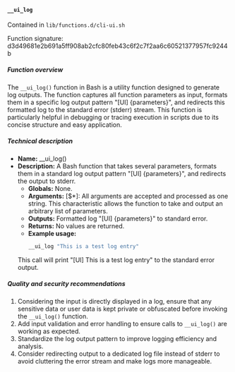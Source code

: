 #### `__ui_log`

Contained in `lib/functions.d/cli-ui.sh`

Function signature: d3d49681e2b691a5ff908ab2cfc80feb43c6f2c7f2aa6c60521377957fc9244b

##### Function overview
The `__ui_log()` function in Bash is a utility function designed to generate log outputs. The function captures all function parameters as input, formats them in a specific log output pattern "[UI] {parameters}", and redirects this formatted log to the standard error (stderr) stream. This function is particularly helpful in debugging or tracing execution in scripts due to its concise structure and easy application.

##### Technical description
- **Name:** __ui_log()
- **Description:** A Bash function that takes several parameters, formats them in a standard log output pattern "[UI] {parameters}", and redirects the output to stderr.
    - **Globals:** None.
    - **Arguments:**  [$*]: All arguments are accepted and processed as one string. This characteristic allows the function to take and output an arbitrary list of parameters.
    - **Outputs:** Formatted log "[UI] {parameters}" to standard error.
    - **Returns:** No values are returned.
    - **Example usage:**
        ```bash
        __ui_log "This is a test log entry"
        ```
   This call will print "[UI] This is a test log entry" to the standard error output.

##### Quality and security recommendations
1. Considering the input is directly displayed in a log, ensure that any sensitive data or user data is kept private or obfuscated before invoking the `__ui_log()` function.
2. Add input validation and error handling to ensure calls to `__ui_log()` are working as expected. 
3. Standardize the log output pattern to improve logging efficiency and analysis.
4. Consider redirecting output to a dedicated log file instead of stderr to avoid cluttering the error stream and make logs more manageable.

